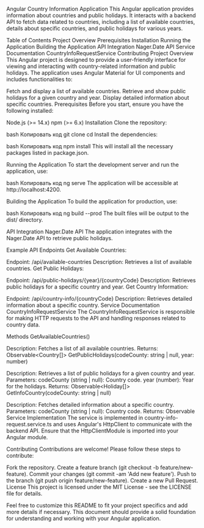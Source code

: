 
Angular Country Information Application
This Angular application provides information about countries and public holidays. It interacts with a backend API to fetch data related to countries, including a list of available countries, details about specific countries, and public holidays for various years.

Table of Contents
Project Overview
Prerequisites
Installation
Running the Application
Building the Application
API Integration
Nager.Date API
Service Documentation
CountryInfoRequestService
Contributing
Project Overview
This Angular project is designed to provide a user-friendly interface for viewing and interacting with country-related information and public holidays. The application uses Angular Material for UI components and includes functionalities to:

Fetch and display a list of available countries.
Retrieve and show public holidays for a given country and year.
Display detailed information about specific countries.
Prerequisites
Before you start, ensure you have the following installed:

Node.js (>= 14.x)
npm (>= 6.x)
Installation
Clone the repository:

bash
Копировать код
git clone <repository-url>
cd <repository-directory>
Install the dependencies:

bash
Копировать код
npm install
This will install all the necessary packages listed in package.json.

Running the Application
To start the development server and run the application, use:

bash
Копировать код
ng serve
The application will be accessible at http://localhost:4200.

Building the Application
To build the application for production, use:

bash
Копировать код
ng build --prod
The built files will be output to the dist/ directory.

API Integration
Nager.Date API
The application integrates with the Nager.Date API to retrieve public holidays.

Example API Endpoints
Get Available Countries:

Endpoint: /api/available-countries
Description: Retrieves a list of available countries.
Get Public Holidays:

Endpoint: /api/public-holidays/{year}/{countryCode}
Description: Retrieves public holidays for a specific country and year.
Get Country Information:

Endpoint: /api/country-info/{countryCode}
Description: Retrieves detailed information about a specific country.
Service Documentation
CountryInfoRequestService
The CountryInfoRequestService is responsible for making HTTP requests to the API and handling responses related to country data.

Methods
GetAvailableCountries()

Description: Fetches a list of all available countries.
Returns: Observable<Country[]>
GetPublicHolidays(codeCounty: string | null, year: number)

Description: Retrieves a list of public holidays for a given country and year.
Parameters:
codeCounty (string | null): Country code.
year (number): Year for the holidays.
Returns: Observable<Holiday[]>
GetInfoCountry(codeCounty: string | null)

Description: Fetches detailed information about a specific country.
Parameters:
codeCounty (string | null): Country code.
Returns: Observable<CountryInfo>
Service Implementation
The service is implemented in country-info-request.service.ts and uses Angular's HttpClient to communicate with the backend API. Ensure that the HttpClientModule is imported into your Angular module.

Contributing
Contributions are welcome! Please follow these steps to contribute:

Fork the repository.
Create a feature branch (git checkout -b feature/new-feature).
Commit your changes (git commit -am 'Add new feature').
Push to the branch (git push origin feature/new-feature).
Create a new Pull Request.
License
This project is licensed under the MIT License - see the LICENSE file for details.

Feel free to customize this README to fit your project specifics and add more details if necessary. This document should provide a solid foundation for understanding and working with your Angular application.




